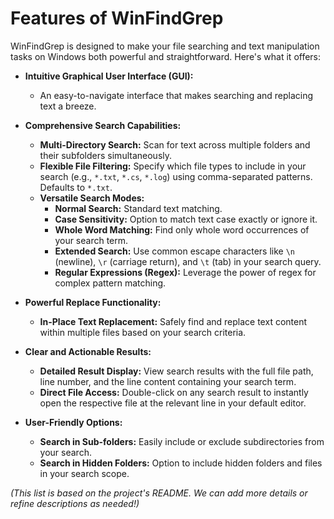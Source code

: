 # Features of WinFindGrep

WinFindGrep is designed to make your file searching and text manipulation tasks on Windows both powerful and straightforward. Here's what it offers:

- **Intuitive Graphical User Interface (GUI):**
  - An easy-to-navigate interface that makes searching and replacing text a breeze.

- **Comprehensive Search Capabilities:**
  - **Multi-Directory Search:** Scan for text across multiple folders and their subfolders simultaneously.
  - **Flexible File Filtering:** Specify which file types to include in your search (e.g., `*.txt`, `*.cs`, `*.log`) using comma-separated patterns. Defaults to `*.txt`.
  - **Versatile Search Modes:**
    - **Normal Search:** Standard text matching.
    - **Case Sensitivity:** Option to match text case exactly or ignore it.
    - **Whole Word Matching:** Find only whole word occurrences of your search term.
    - **Extended Search:** Use common escape characters like `\n` (newline), `\r` (carriage return), and `\t` (tab) in your search query.
    - **Regular Expressions (Regex):** Leverage the power of regex for complex pattern matching.

- **Powerful Replace Functionality:**
  - **In-Place Text Replacement:** Safely find and replace text content within multiple files based on your search criteria.

- **Clear and Actionable Results:**
  - **Detailed Result Display:** View search results with the full file path, line number, and the line content containing your search term.
  - **Direct File Access:** Double-click on any search result to instantly open the respective file at the relevant line in your default editor.

- **User-Friendly Options:**
  - **Search in Sub-folders:** Easily include or exclude subdirectories from your search.
  - **Search in Hidden Folders:** Option to include hidden folders and files in your search scope.

*(This list is based on the project's README. We can add more details or refine descriptions as needed!)*
